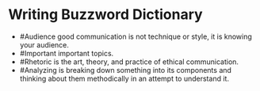 # Writing Buzzword Dictionary
- #Audience good communication is not technique or style, it is knowing your audience.
- #Important important topics.
- #Rhetoric is the art, theory, and practice of ethical communication.
- #Analyzing is breaking down something into its components and thinking about them methodically in an attempt to understand it.
